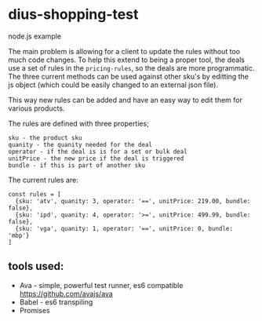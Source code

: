 # dius-shopping-test

node.js example

The main problem is allowing for a client to update the rules without too much code changes. To help this extend to being a proper tool, the deals use a set of rules in the ```pricing-rules```, so the deals are more programmatic. The three current methods can be used against other sku's by editting the js object (which could be easily changed to an external json file).

This way new rules can be added and have an easy way to edit them for various products.

The rules are defined with three properties;

```
sku - the product sku
quanity - the quanity needed for the deal
operator - if the deal is is for a set or bulk deal
unitPrice - the new price if the deal is triggered
bundle - if this is part of another sku
```

The current rules are:
```
const rules = [
  {sku: 'atv', quanity: 3, operator: '==', unitPrice: 219.00, bundle: false},
  {sku: 'ipd', quanity: 4, operator: '>=', unitPrice: 499.99, bundle: false},
  {sku: 'vga', quanity: 1, operator: '==', unitPrice: 0, bundle: 'mbp'}
]
```

## tools used: ##
* Ava - simple, powerful test runner, es6 compatible https://github.com/avajs/ava
* Babel - es6 transpiling
* Promises 
